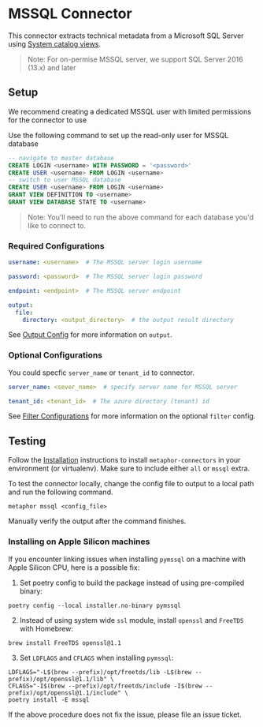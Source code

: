 # MSSQL Connector

This connector extracts technical metadata from a Microsoft SQL Server using [System catalog views](https://learn.microsoft.com/en-us/sql/relational-databases/system-catalog-views/catalog-views-transact-sql?view=sql-server-ver16).
> Note: For on-permise MSSQL server, we support SQL Server 2016 (13.x) and later

## Setup

We recommend creating a dedicated MSSQL user with limited permissions for the connector to use

Use the following command to set up the read-only user for MSSQL database

```sql
-- navigate to master database
CREATE LOGIN <username> WITH PASSWORD = '<password>'
CREATE USER <username> FROM LOGIN <username>
-- switch to user MSSQL database
CREATE USER <username> FROM LOGIN <username>
GRANT VIEW DEFINITION TO <username>
GRANT VIEW DATABASE STATE TO <username>
```
> Note: You'll need to run the above command for each database you'd like to connect to.

### Required Configurations

```yaml
username: <username>  # The MSSQL server login username

password: <password>  # The MSSQL server login password

endpoint: <endpoint>  # The MSSQL server endpoint

output:
  file:
    directory: <output_directory>  # the output result directory
```

See [Output Config](../common/docs/output.md) for more information on `output`.

### Optional Configurations

You could specfic `server_name` or `tenant_id` to connector.

```yaml
server_name: <sever_name>  # specify server name for MSSQL server

tenant_id: <tenant_id>  # The azure directory (tenant) id
```

See [Filter Configurations](../common/docs/filter.md) for more information on the optional `filter` config.

## Testing

Follow the [Installation](../../README.md) instructions to install `metaphor-connectors` in your environment (or virtualenv). Make sure to include either `all` or `mssql` extra.

To test the connector locally, change the config file to output to a local path and run the following command.

```shell
metaphor mssql <config_file>
```

Manually verify the output after the command finishes.

### Installing on Apple Silicon machines

If you encounter linking issues when installing `pymssql` on a machine with Apple Silicon CPU, here is a possible fix:
1. Set poetry config to build the package instead of using pre-compiled binary:
```shell
poetry config --local installer.no-binary pymssql
```
2. Instead of using system wide `ssl` module, install `openssl` and `FreeTDS` with Homebrew:
```shell
brew install FreeTDS openssl@1.1
```
3. Set `LDFLAGS` and `CFLAGS` when installing `pymssql`:
```shell
LDFLAGS="-L$(brew --prefix)/opt/freetds/lib -L$(brew --prefix)/opt/openssl@1.1/lib" \
CFLAGS="-I$(brew --prefix)/opt/freetds/include -I$(brew --prefix)/opt/openssl@1.1/include" \
poetry install -E mssql
```

If the above procedure does not fix the issue, please file an issue ticket.
